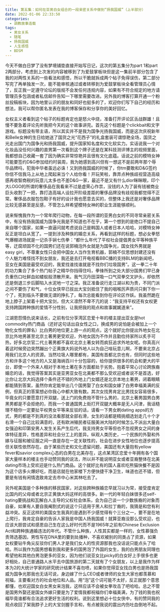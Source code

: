 ```yaml
---
title: 第五集：如何在亚男白女组合的一段亲密关系中做到“扬我国威”（上半部分）
date: 2022-01-06 22:33:50
categories:
  - 调教故事连载
tags:
  - 男女关系
  - 随笔
  - 扬我国威
  - 人生感悟
  - BDSM
---
```



今天不做白日梦了没有梦境铺垫直接开始写日记，这次的第五集分为part 1和part 2两部分，考虑到上次发的内容被移到了为爱鼓掌板块但是这一集前半部分包含了我的对两性关系的一些看法和感悟，所以干脆就拆成两个帖子免得误伤，第二部分写完了再单独发一次，能不能审核通过或者转移到为爱鼓掌板块全看管理员心情了，反正我一定遵守论坛的版规不会发任何违规内容，如果有不符合规定的地方请管理员多包涵或者私信邮件告知一下哪里需要改进。另外我的博客打算开通一个粉丝投稿板块，因为地里认识的朋友和同好也挺多的了，欢迎你们写下自己的经历和想法，我可以帮你匿名发表在我的博客保存和分享你的美好回忆。

女权主义者看到这个帖子的标题肯定也是怒火中烧，准备打开评论区舌战群雄！且慢不要急着评论先听我把今天的这个故事讲完。首先这个标题是个clickbait和文字游戏。标题没有带主语，所以其实并不是我为国争光扬我国威，而是这次庆祝新年和Belle女神的生日给她送了国货之光“花西子”的礼盒套装可谓惊艳全场，国货之光走出国门为国争光和扬我国威，提升国家知名度和文化软实力。实话说我一个对化妆品没任何兴趣的直男第一次看到这个牌子还是在某科技测评博主的视频里面，我都想自己收藏一套了因为确实非常惊艳并且很有文化底蕴。话说之前的模特女神可能要签约D&G参加纽约时装周，我为她感到高兴但有一想这不是前两年那个辱华品牌吗，犯我中华者虽远必诛！又到扬我国威的时候了，你tm要敢和D&G签约你信不信我马上从地上爬起来当个人给你看！开玩笑啦，靠弄点种族歧视营造高级感再收智商税的玩意儿太多也不差D&G一家，最近不是又有什么dior眯眯眼，印个大LOGO的所谓的奢侈品在我看来不过是虚荣心作祟，没钱的人为了装有钱被商业巨头收割了一把，靠打造高端人设拉开阶级差距的奢侈品牌没有歧视我都觉得不正常。奢侈品衣服包包鞋子有好的设计我也愿意去买的，但整体上我还是对奢侈品牌比较无感甚至是反感，不管怎么样希望模特女神的职业生涯能够顺利。

<!-- more -->

说来惭愧我作为一个常年爬行动物，在每一段所谓的亚男白女的不同寻常亲密关系中，有没有扬我国威为国争光我是不知道也不在乎，第一个想到的是绝口不提自己来自哪个国家，如果一直逼问就考虑说自己是韩国人或者日本人哈哈，对模特女神反正是坦白从宽了。一提到涉及种族的婚恋关系，再看到这样的标题，想必女拳怒气爆棚进场就是一记杀手锏七伤拳：“都什么年代了平权社会提倡男女平等种族平等，迂腐顽固不化的国男们还在说郭楠泡外女就是为国争光，国女找外男就是easy girl，不尊重女性只会把中国女人当作生育机器，郭楠不仅思想封建还没有个人魅力难怪找不到女朋友，我还是去打开电视看BBC播的支持BLM的新闻吧，亚女在美国是最受欢迎的，我爱找谁找谁就是不找你们垃圾国男”。这一拳二十年的功力集合了多个热门帖子之精华你挡得住吗，拳锋所到之处大部分国男们早已身负重伤口吐鲜血如蝼蚁般溃散开来。我气沉丹田深吸一口气双拳交叉护头，却依然还是倒退三步后脚陷入水泥地一寸之深。我正准备说行走江湖以和为贵，不同门派之间不要伤了和气，十位女侠早已拔出大宝剑抵住了我的咽喉厉声质问只剩下你一个了，死到临头不要做无谓的挣扎了，每次总能看到你在评论区作妖。我虽然跪在地上脖子上架着十把大宝剑，但大义凛然不卑不亢的说：“我支持平权还有女权更支持跨国跨种族的爱情不分性别，让我把我的观点和故事娓娓道来”。

江湖恩怨情仇说来话长，之前有位分享湾区恋爱十年的楼主提出亚女是hot commodity热门商品（还好这句话出自女性之口，换成男的说怕是会被加上一个物化女性的罪名）比白男的地位更上游一点的观点，这个就好比你提出外地女在北京比外地男甚至北京土著男更受欢迎，外地女因为不作并且勤俭持家所以炙手可热，好多北京官二代土著男都不喜欢北京土著女转而疯狂追求外地女呢。你真高兴着这时候旁边突然蹦出个正黄旗大妈说外地人以为自己啥玩意儿啊，不要来北京占用我们北京人的资源。当然垃圾人哪里都有，美国有首都北京也有，但同时这些地方和许多这个地方的人又是海纳百川十分包容的，给你提供很多的机会和更大的平台，即使一个外来人相对于本地土著在多方面都处于劣势。抱着平常心讨论跨族裔婚恋的话，我觉得答案其实是亚男亚女在北美都不那么受欢迎或者说不是首选，好比你让北京大妈选择个条件还不错的外地上门女婿还是北京本地土著男，闭着眼睛都能猜到答案，虽然你肯定能举出几个国男娶了白女和国女嫁了白男幸福美满的反例，但真正的答案想必你我心中都大致有数。其次女找男肯定比男找女容易很多，毕竟女的只要愿意打开双腿，送上门的免费炮不管什么男的，北京土著男国男白男黑男都是不会拒绝的，而我一个普通国男上街打开双腿大概率是无人问津，我话糙理不糙你一定要扯平权男女平等来反驳的话，请看一下男女刷dating apps的方式，男的都是不到真的没法看那就全部右滑，女生的话都是精挑细选划走几十个才右滑一个自己比较满意的，还有欧洲殖民者征服美洲大陆的时候怎么不派出大量白女强迫和印第安男人发生关系产生后代，我支持男女平等但也不忽视男女之间的身体特征差异，性格差异和社会分工上的差异。纵观人类历史，一个民族的外娶和外嫁与征服和被征服之间一直是存在一定关联性的，社会在进步女性地位也逐步提高但关联性依然存在。由于某些历史和文化遗留问题，美国还有大量抱有yellow fever和savior complex心态的白男在北美存在，这点某湾区恋爱十年拥有各个国家大量样本的楼主也手动赞同我的说法，所以并不能说明亚女或者亚裔整体在北美dating市场上受欢迎是什么热门商品。这个就好比有的国人喜欢吃熊猫快餐不是因为这个店多火爆好吃，而是店就在他家楼下方便快捷干净卫生，味道也还不错，但要是有钱有闲情逸致肯定去市中心米其林吃去了。

另外呢美国是个多种族的移民国家，对这些跨种族婚恋早就习以为常，接受度肯定比国内的父母或者北京正黄旗大妈这样的高很多。新一代的年轻白妹很多还self-hating要挑战和瓦解白人主导的父权社会体系，会为自己谈一个少数族裔的对象而自豪，如果有人要自我阉割式的说这个只适用于黑人和拉丁裔的，我猜是和您有利益冲突。反正这样的美国女生我真的是遇到不少感觉得有个三分之一，要不是在地上爬行，我肯定自豪的告诉人家我是中国人扬我国威！就算亚裔没那么受欢迎，也应该大胆尝试和感恩自己生在这么好时代而不是1965年之前有Chinese Exclusion Act和跨种族通婚违法的年代。不管什么种族，人性其实都是一样的，女性慕强负责筛选基因，男性写在DNA里的要到处播种，不喜欢被别的同类占了资源，如果女权要钻牛角尖反驳你们男人才是我们女人的性资源那我也没话说只能点头了哈哈。所以我作为国男想看到我和更多的国男泡了外国的女生，我的白男朋友同理也希望他和其他白男泡更多的亚女，因为他们说亚女比picky的白女好上手很多也更好相处，自己普通路人水平去中国旅游的第二天就有了个女朋友，以上是我作为样本为2的大统计学家的研究统计结果不喜勿喷，如果你觉得亚女找白男也是扬我国威为国争光那我也无话可说，身边嫁了什么CEO或者律师的女生大家也都羡慕和祝福，主要看对方的社会地位和人品。用“泡”这个词可能不太好，反正就那个意思都懂，也欢迎国女白女黑女来泡我，这样应该不会被女拳攻击了吧哈哈。总之不管是国男外娶还是国女外嫁只要是为了爱情我都祝福你们幸福美满，为了钱的我也祝福毕竟谁都有合法追求更好生活的权利。说到这里想必十位女侠中，有的赞同我的观点收回了架我脖子上的大宝剑握手言和，有点被我说的震出内伤吐血倒地不起。


